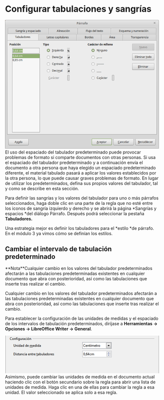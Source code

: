 
# Configurar tabulaciones y sangrías

![](https://raw.githubusercontent.com/catedu/libreOffice-la-suite-ofimatica-libre/master/img/Parrafo_260.png)
El uso del espaciado del tabulador predeterminado puede provocar problemas de formato si comparte documentos con otras personas. Si usa el espaciado del tabulador predeterminado y a continuación envía el documento a otra persona que haya elegido un espaciado predeterminado diferente, el material tabulado pasará a aplicar los valores establecidos por la otra persona, lo que puede causar graves problemas de formato. En lugar de utilizar los predeterminados, defina sus propios valores del tabulador, tal y como se describe en esta sección.

Para definir las sangrías y los valores del tabulador para uno o más párrafos seleccionados, haga doble clic en una parte de la regla que no esté entre los iconos de sangría izquierdo y derecho y se abrirá la página *Sangrías y espacios *del diálogo Párrafo. Después podrá seleccionar la pestaña **Tabuladores.**

Una estrategia mejor es definir los tabuladores para el *estilo *de párrafo. En el módulo 3 ya vimos cómo se definían los estilos.

## Cambiar el intervalo de tabulación predeterminado
<td width="16%" bgcolor="#94bd5e">**Nota**</td><td width="84%">Cualquier cambio en los valores del tabulador predeterminados afectarán a las tabulaciones predeterminadas existentes en cualquier documento que abra con posterioridad, así como las tabulaciones que inserte tras realizar el cambio.</td>

Cualquier cambio en los valores del tabulador predeterminados afectarán a las tabulaciones predeterminadas existentes en cualquier documento que abra con posterioridad, así como las tabulaciones que inserte tras realizar el cambio.

Para establecer la configuración de las unidades de medidas y el espaciado de los intervalos de tabulación predeterminados, diríjase a **Herramientas ****→**** Opciones ****→**** LibreOffice Writer ****→**** General**.

![](https://raw.githubusercontent.com/catedu/libreOffice-la-suite-ofimatica-libre/master/img/tabulacion.png)
Asimismo, puede cambiar las unidades de medida en el documento actual haciendo clic con el botón secundario sobre la regla para abrir una lista de unidades de medida. Haga clic en una de ellas para cambiar la regla a esa unidad. El valor seleccionado se aplica solo a esa regla.


